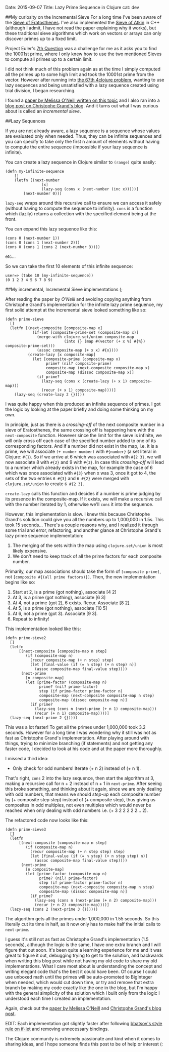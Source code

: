 Date: 2015-09-07
Title: Lazy Prime Sequence in Clojure
cat: dev

##My curiosity on the Incremental Sieve
For a long time I've been aware of the [Sieve of Eratosthenes](https://en.wikipedia.org/wiki/Sieve_of_Eratosthenes). I've also implemented the [Sieve of Atkin](https://en.wikipedia.org/wiki/Sieve_of_Atkin) in C++ (although I admit, I have not read the paper
explaining why it works), but these traditional sieve algorithms which work on vectors or arrays can only discover primes up to a fixed limit.

Project Euler's [7th Question](https://projecteuler.net/problem=7) was a challenge for me as it asks you to find the 10001st prime, where
I only knew how to use the two mentioned Sieves to compute all primes up to a certain limit.

I did not think much of this problem again as at the time I simply computed all the primes up to some high limit and took the 10001st prime from the vector. However after running into [the 67th 4clojure problem](http://www.4clojure.com/problem/67), wanting to use lazy
sequences and being unsatisfied with a lazy sequence created using trial division, I began researching.

I found a [paper by Melissa O'Neill written on this topic](https://www.cs.hmc.edu/~oneill/papers/Sieve-JFP.pdf)
and I also ran into a [blog post on Christophe Grand's blog](http://clj-me.cgrand.net/2009/07/30/everybody-loves-the-sieve-of-eratosthenes/).
And it turns out what I was curious about is called an *incremental sieve*.

##Lazy Sequences

If you are not already aware, a lazy sequence is a sequence whose values are evaluated only when needed. Thus, they can be infinite sequences and you can specify to take only the first n
amount of elements without having to compute the entire sequence (impossible if your lazy sequence is infinite).

You can create a lazy sequence in Clojure similar to `(range)` quite easily:

    (defn my-infinite-sequence
        []
        (letfn [(next-number
                    [x]
                    (lazy-seq (cons x (next-number (inc x)))))]
            (next-number 0)))

`lazy-seq` wraps around this recursive call to ensure we can access it safely (without having to compute the sequence to infinity).
`cons` is a function which (lazily) returns a collection with the specified element being at the front.

You can expand this lazy sequence like this:

    (cons 0 (next-number 1))
    (cons 0 (cons 1 (next-number 2)))
    (cons 0 (cons 1 (cons 2 (next-number 3))))

etc...

So we can take the first 10 elements of this infinite sequence:

    user=> (take 10 (my-infinite-sequence))
    (0 1 2 3 4 5 6 7 8 9)

##My incremental, Incremental Sieve implementations (;

After reading the paper by *O'Neill* and avoiding copying anything from Christophe Grand's implementation for the infinite lazy prime sequence,
my first solid attempt at the incremental sieve looked something like so:

    (defn prime-sieve
      []
      (letfn [(next-composite [composite-map x]
                (if-let [composite-prime-set (composite-map x)]
                  (merge-with clojure.set/union composite-map
                              (into {} (map #(vector (+ x %) #{%}) composite-prime-set)))
                  (assoc composite-map (+ x x) #{x})))
              (create-lazy [x composite-map]
                (let [composite-prime (composite-map x)
                      prime? (nil? composite-prime)
                      composite-map (next-composite composite-map x)
                      composite-map (dissoc composite-map x)]
                  (if prime?
                    (lazy-seq (cons x (create-lazy (+ x 1) composite-map)))
                    (recur (+ x 1) composite-map))))]
        (lazy-seq (create-lazy 2 {}))))

I was quite happy when this produced an infinite sequence of primes. I got the logic by looking at the paper briefly and doing some thinking on
my own.

In principle, just as there is a *crossing-off* of the next composite number in a sieve of Eratosthenes, the same crossing off is happening
here with the `next-composite` function. However since the limit for the sieve is infinite, we will only cross off each case of the specified number
added to one of its corresponding factors. And if a number did not exist in the map, i.e. it is a prime, we will associate `(+ number number)`
with `#{number}` (a set literal in Clojure: `#{}`). So if we arrive at 6 which was associated with `#{2 3}`, we will now associate 8 with `#{2}` and 9 with `#{3}`. In case this *crossing-off*
will lead to a number which already exists in the map, for example the case of 6 which was once associated with `#{3}` when x was 3,
once it got to 4, the sets of the two entries `6 #{3}` and `6 #{2}` were merged with `clojure.set/union` to create `6 #{2 3}`.

`create-lazy` calls this function and decides if a number is prime judging by its presence in the composite-map. If it exists, we will make a recursive call with
the number iterated by 1, otherwise we'll `cons` it into the sequence.

However, this implementation is slow. I knew this because Christophe Grand's solution could give you all the numbers up to 1,000,000 in 1.5s. This took 15 seconds...
There's a couple reasons why, and I realized it through some trial and error, refactoring, and another glance at Christophe Grand's lazy prime sequence implementation:

1. The merging of the sets within the map using `clojure.set/union` is most likely expensive.
2. We don't need to keep track of all the prime factors for each composite number.

Primarily, our map associations should take the form of `[composite prime]`, not `[composite #{(all prime factors)}]`. Then, the new implementation begins like so:

1. Start at 2, is a prime (got nothing), associate [4 2]
2. At 3, is a prime (got nothing), associate [6 3]
3. At 4, not a prime (got 2), 6 exists. Recur. Associate [8 2].
4. At 5, is a prime (got nothing), associate [10 5]
5. At 6, not a prime (got 3). Associate [9 3].
6. Repeat to infinity!

This implementation looked like this:

    (defn prime-sieve2
      []
      (letfn
          [(next-composite [composite-map n step]
             (if (composite-map n)
               (recur composite-map (+ n step) step)
               (let [final-value (if (= n step) (+ n step) n)]
                 (assoc composite-map final-value step))))
           (next-prime
             [n composite-map]
             (let [prime-factor (composite-map n)
                   prime? (nil? prime-factor)
                   step (if prime-factor prime-factor n) 
                   composite-map (next-composite composite-map n step)
                   composite-map (dissoc composite-map n)]
               (if prime?
                 (lazy-seq (cons n (next-prime (+ n 1) composite-map)))
                 (recur (+ n 1) composite-map))))]
      (lazy-seq (next-prime 2 {}))))

This was a lot faster! To get all the primes under 1,000,000 took 3.2 seconds. However for a long time I was wondering why it still was not as fast as Christophe Grand's implementation.
After playing around with things, trying to minimize branching (if statements) and not getting any faster code, I decided to look at his code and at the paper more thoroughly.

I missed a third idea:

* Only check for odd numbers! Iterate (+ n 2) instead of (+ n 1).

That's right, `cons` 2 into the lazy sequence, then start the algorithm at 3, making a recursive call for n + 2 instead of n + 1 in `next-prime`. After seeing this broke something,
and thinking about it again, since we are only dealing with odd numbers, that means we should *step-up* each composite number by (+ composite step step) instead of (+ composite step),
thus giving us composites in odd multiples, not even multiples which would never be reached when only dealing with odd numbers i.e. (+ 3 2 2 2 2 2... 2).

The refactored code now looks like this:

    (defn prime-sieve3
      []
      (letfn
          [(next-composite [composite-map n step]
             (if (composite-map n)
               (recur composite-map (+ n step step) step)
               (let [final-value (if (= n step) (+ n step step) n)]
                 (assoc composite-map final-value step))))
           (next-prime
             [n composite-map]
             (let [prime-factor (composite-map n)
                   prime? (nil? prime-factor)
                   step (if prime-factor prime-factor n) 
                   composite-map (next-composite composite-map n step)
                   composite-map (dissoc composite-map n)]
               (if prime?
                 (lazy-seq (cons n (next-prime (+ n 2) composite-map)))
                 (recur (+ n 2) composite-map))))]
      (lazy-seq (cons 2 (next-prime 3 {})))))

The algorithm gets all the primes under 1,000,000 in 1.55 seconds. So this literally cut its time in half, as it now only has to make half the initial calls to `next-prime`.

I guess it's still not as fast as Christophe Grand's implementation (1.5 seconds), although the logic is the same, I have one extra branch and I will figure that out soon.
It's been quite a learning experience for me and it was great to figure it out, debugging trying to get to the solution, and backwards when writing this blog post
while not having my old code to share my old implementations. What I care most about is understanding the concept and writing elegant code that's the best it could have been.
Of course I could use unboxed math until the primes will be auto-promoted to BigInteger when needed, which would cut down time, or try and remove that extra branch by making my
code exactly like the one in the blog, but I'm happy with the general simplicity of the solution which I built only from the logic I understood each time I created an implementation.

Again, check out the [paper by Melissa O'Neill](https://www.cs.hmc.edu/~oneill/papers/Sieve-JFP.pdf) and [Christophe Grand's blog post](http://clj-me.cgrand.net/2009/07/30/everybody-loves-the-sieve-of-eratosthenes/).

EDIT: Each implementation got slightly faster after following [bbatsov's style rule on if-let](https://github.com/bbatsov/clojure-style-guide#if-let) and removing unnecessary bindings.

The Clojure community is extremely passionate and kind when it comes to sharing ideas, and I hope someone finds this post to be of help or interest (:

